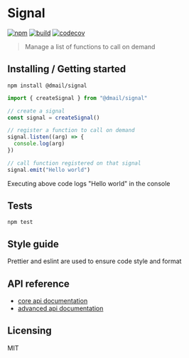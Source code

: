# Signal

[![npm](https://badge.fury.io/js/%40dmail%2Fsignal.svg)](https://badge.fury.io/js/%40dmail%2Fsignal)
[![build](https://travis-ci.org/dmail/signal.svg?branch=master)](http://travis-ci.org/dmail/signal)
[![codecov](https://codecov.io/gh/dmail/signal/branch/master/graph/badge.svg)](https://codecov.io/gh/dmail/signal)

> Manage a list of functions to call on demand

## Installing / Getting started

```shell
npm install @dmail/signal
```

```javascript
import { createSignal } from "@dmail/signal"

// create a signal
const signal = createSignal()

// register a function to call on demand
signal.listen((arg) => {
  console.log(arg)
})

// call function registered on that signal
signal.emit("Hello world")
```

Executing above code logs "Hello world" in the console

## Tests

```shell
npm test
```

## Style guide

Prettier and eslint are used to ensure code style and format

## API reference

* [core api documentation](./docs/api.md)
* [advanced api documentation](./docs/api-advanced.md)

## Licensing

MIT
